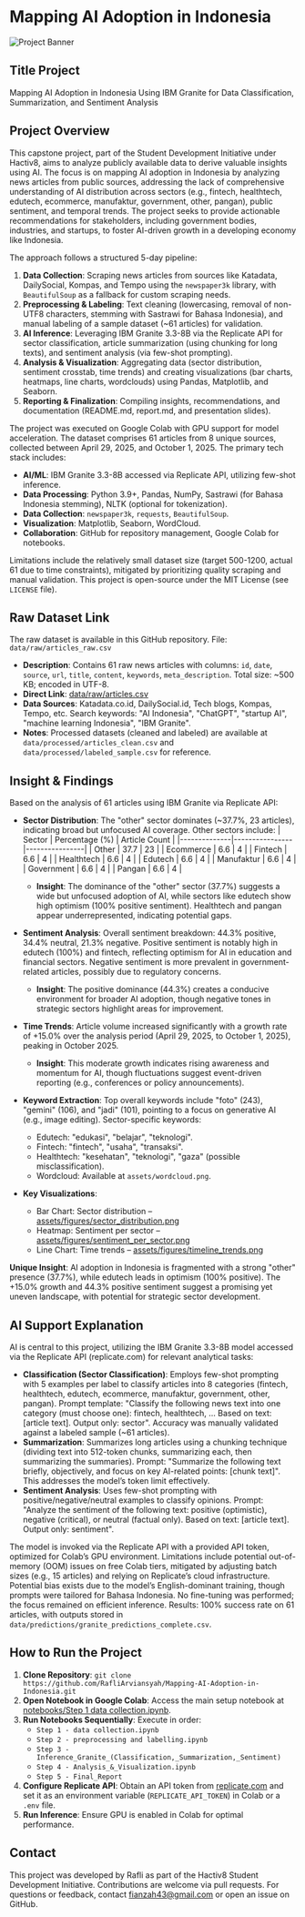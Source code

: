 # Mapping AI Adoption in Indonesia

![Project Banner]((https://github.com/RafliArviansyah/Mapping-AI-Adoption-in-Indonesia/blob/main/assets/sector_distribution.png))

## Title Project
Mapping AI Adoption in Indonesia Using IBM Granite for Data Classification, Summarization, and Sentiment Analysis

## Project Overview
This capstone project, part of the Student Development Initiative under Hactiv8, aims to analyze publicly available data to derive valuable insights using AI. The focus is on mapping AI adoption in Indonesia by analyzing news articles from public sources, addressing the lack of comprehensive understanding of AI distribution across sectors (e.g., fintech, healthtech, edutech, ecommerce, manufaktur, government, other, pangan), public sentiment, and temporal trends. The project seeks to provide actionable recommendations for stakeholders, including government bodies, industries, and startups, to foster AI-driven growth in a developing economy like Indonesia.

The approach follows a structured 5-day pipeline:
1. **Data Collection**: Scraping news articles from sources like Katadata, DailySocial, Kompas, and Tempo using the `newspaper3k` library, with `BeautifulSoup` as a fallback for custom scraping needs.
2. **Preprocessing & Labeling**: Text cleaning (lowercasing, removal of non-UTF8 characters, stemming with Sastrawi for Bahasa Indonesia), and manual labeling of a sample dataset (~61 articles) for validation.
3. **AI Inference**: Leveraging IBM Granite 3.3-8B via the Replicate API for sector classification, article summarization (using chunking for long texts), and sentiment analysis (via few-shot prompting).
4. **Analysis & Visualization**: Aggregating data (sector distribution, sentiment crosstab, time trends) and creating visualizations (bar charts, heatmaps, line charts, wordclouds) using Pandas, Matplotlib, and Seaborn.
5. **Reporting & Finalization**: Compiling insights, recommendations, and documentation (README.md, report.md, and presentation slides).

The project was executed on Google Colab with GPU support for model acceleration. The dataset comprises 61 articles from 8 unique sources, collected between April 29, 2025, and October 1, 2025. The primary tech stack includes:
- **AI/ML**: IBM Granite 3.3-8B accessed via Replicate API, utilizing few-shot inference.
- **Data Processing**: Python 3.9+, Pandas, NumPy, Sastrawi (for Bahasa Indonesia stemming), NLTK (optional for tokenization).
- **Data Collection**: `newspaper3k`, `requests`, `BeautifulSoup`.
- **Visualization**: Matplotlib, Seaborn, WordCloud.
- **Collaboration**: GitHub for repository management, Google Colab for notebooks.

Limitations include the relatively small dataset size (target 500-1200, actual 61 due to time constraints), mitigated by prioritizing quality scraping and manual validation. This project is open-source under the MIT License (see `LICENSE` file).

## Raw Dataset Link
The raw dataset is available in this GitHub repository. File: `data/raw/articles_raw.csv`  
- **Description**: Contains 61 raw news articles with columns: `id`, `date`, `source`, `url`, `title`, `content`, `keywords`, `meta_description`. Total size: ~500 KB; encoded in UTF-8.
- **Direct Link**: [data/raw/articles.csv](https://github.com/RafliArviansyah/Mapping-AI-Adoption-in-Indonesia/blob/main/data/raw/articles_raw_cleaned.csv)  
- **Data Sources**: Katadata.co.id, DailySocial.id, Tech blogs, Kompas, Tempo, etc. Search keywords: "AI Indonesia", "ChatGPT", "startup AI", "machine learning Indonesia", "IBM Granite".
- **Notes**: Processed datasets (cleaned and labeled) are available at `data/processed/articles_clean.csv` and `data/processed/labeled_sample.csv` for reference.

## Insight & Findings
Based on the analysis of 61 articles using IBM Granite via Replicate API:
- **Sector Distribution**: The "other" sector dominates (~37.7%, 23 articles), indicating broad but unfocused AI coverage. Other sectors include:
  | Sector       | Percentage (%) | Article Count |
  |--------------|----------------|----------------|
  | Other        | 37.7           | 23            |
  | Ecommerce    | 6.6            | 4             |
  | Fintech      | 6.6            | 4             |
  | Healthtech   | 6.6            | 4             |
  | Edutech      | 6.6            | 4             |
  | Manufaktur   | 6.6            | 4             |
  | Government   | 6.6            | 4             |
  | Pangan       | 6.6            | 4             |
  - **Insight**: The dominance of the "other" sector (37.7%) suggests a wide but unfocused adoption of AI, while sectors like edutech show high optimism (100% positive sentiment). Healthtech and pangan appear underrepresented, indicating potential gaps.

- **Sentiment Analysis**: Overall sentiment breakdown: 44.3% positive, 34.4% neutral, 21.3% negative. Positive sentiment is notably high in edutech (100%) and fintech, reflecting optimism for AI in education and financial sectors. Negative sentiment is more prevalent in government-related articles, possibly due to regulatory concerns.
  - **Insight**: The positive dominance (44.3%) creates a conducive environment for broader AI adoption, though negative tones in strategic sectors highlight areas for improvement.

- **Time Trends**: Article volume increased significantly with a growth rate of +15.0% over the analysis period (April 29, 2025, to October 1, 2025), peaking in October 2025.
  - **Insight**: This moderate growth indicates rising awareness and momentum for AI, though fluctuations suggest event-driven reporting (e.g., conferences or policy announcements).

- **Keyword Extraction**: Top overall keywords include "foto" (243), "gemini" (106), and "jadi" (101), pointing to a focus on generative AI (e.g., image editing). Sector-specific keywords:
  - Edutech: "edukasi", "belajar", "teknologi".
  - Fintech: "fintech", "usaha", "transaksi".
  - Healthtech: "kesehatan", "teknologi", "gaza" (possible misclassification).
  - Wordcloud: Available at `assets/wordcloud.png`.

- **Key Visualizations**:
  - Bar Chart: Sector distribution – [assets/figures/sector_distribution.png](https://github.com/RafliArviansyah/Mapping-AI-Adoption-in-Indonesia/blob/main/assets/sector_distribution.png)
  - Heatmap: Sentiment per sector – [assets/figures/sentiment_per_sector.png](https://github.com/RafliArviansyah/Mapping-AI-Adoption-in-Indonesia/blob/main/assets/sentiment_heatmap.png)
  - Line Chart: Time trends – [assets/figures/timeline_trends.png](https://github.com/RafliArviansyah/Mapping-AI-Adoption-in-Indonesia/blob/main/assets/timeline_trends.png)

**Unique Insight**: AI adoption in Indonesia is fragmented with a strong "other" presence (37.7%), while edutech leads in optimism (100% positive). The +15.0% growth and 44.3% positive sentiment suggest a promising yet uneven landscape, with potential for strategic sector development.

## AI Support Explanation
AI is central to this project, utilizing the IBM Granite 3.3-8B model accessed via the Replicate API (replicate.com) for relevant analytical tasks:
- **Classification (Sector Classification)**: Employs few-shot prompting with 5 examples per label to classify articles into 8 categories (fintech, healthtech, edutech, ecommerce, manufaktur, government, other, pangan). Prompt template: "Classify the following news text into one category (must choose one): fintech, healthtech, ... Based on text: [article text]. Output only: sector". Accuracy was manually validated against a labeled sample (~61 articles).
- **Summarization**: Summarizes long articles using a chunking technique (dividing text into 512-token chunks, summarizing each, then summarizing the summaries). Prompt: "Summarize the following text briefly, objectively, and focus on key AI-related points: [chunk text]". This addresses the model’s token limit effectively.
- **Sentiment Analysis**: Uses few-shot prompting with positive/negative/neutral examples to classify opinions. Prompt: "Analyze the sentiment of the following text: positive (optimistic), negative (critical), or neutral (factual only). Based on text: [article text]. Output only: sentiment".

The model is invoked via the Replicate API with a provided API token, optimized for Colab’s GPU environment. Limitations include potential out-of-memory (OOM) issues on free Colab tiers, mitigated by adjusting batch sizes (e.g., 15 articles) and relying on Replicate’s cloud infrastructure. Potential bias exists due to the model’s English-dominant training, though prompts were tailored for Bahasa Indonesia. No fine-tuning was performed; the focus remained on efficient inference. Results: 100% success rate on 61 articles, with outputs stored in `data/predictions/granite_predictions_complete.csv`.

## How to Run the Project
1. **Clone Repository**: `git clone https://github.com/RafliArviansyah/Mapping-AI-Adoption-in-Indonesia.git`
2. **Open Notebook in Google Colab**: Access the main setup notebook at [notebooks/Step 1 data collection.ipynb](https://github.com/RafliArviansyah/Mapping-AI-Adoption-in-Indonesia/blob/main/Notebooks/Step%201%20-%20data%20collection.ipynb).
3. **Run Notebooks Sequentially**: Execute in order:  
   - `Step 1 - data collection.ipynb`  
   - `Step 2 - preprocessing and labelling.ipynb`  
   - `Step 3 - Inference_Granite_(Classification,_Summarization,_Sentiment)`  
   - `Step 4 - Analysis_&_Visualization.ipynb`  
   - `Step 5 - Final_Report`
4. **Configure Replicate API**: Obtain an API token from [replicate.com](https://replicate.com) and set it as an environment variable (`REPLICATE_API_TOKEN`) in Colab or a `.env` file.
5. **Run Inference**: Ensure GPU is enabled in Colab for optimal performance.

## Contact
This project was developed by Rafli as part of the Hactiv8 Student Development Initiative. Contributions are welcome via pull requests. For questions or feedback, contact fianzah43@gmail.com or open an issue on GitHub.
